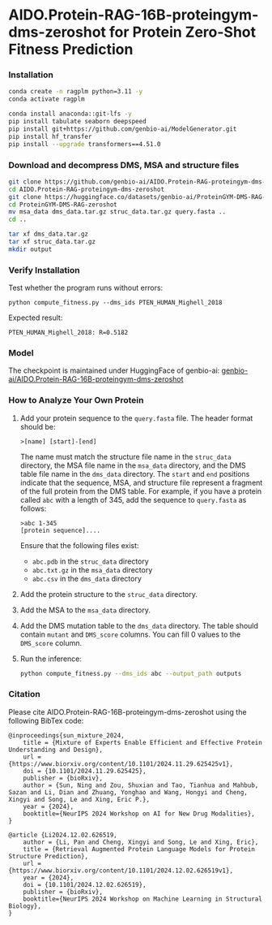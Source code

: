 # AIDO.Protein-RAG-16B-proteingym-dms-zeroshot for Protein Zero-Shot Fitness Prediction

### Installation

```bash
conda create -n ragplm python=3.11 -y
conda activate ragplm

conda install anaconda::git-lfs -y
pip install tabulate seaborn deepspeed
pip install git+https://github.com/genbio-ai/ModelGenerator.git
pip install hf_transfer
pip install --upgrade transformers==4.51.0
```

### Download and decompress DMS, MSA and structure files

```bash
git clone https://github.com/genbio-ai/AIDO.Protein-RAG-proteingym-dms-zeroshot.git
cd AIDO.Protein-RAG-proteingym-dms-zeroshot
git clone https://huggingface.co/datasets/genbio-ai/ProteinGYM-DMS-RAG-zeroshot
cd ProteinGYM-DMS-RAG-zeroshot
mv msa_data dms_data.tar.gz struc_data.tar.gz query.fasta ..
cd ..

tar xf dms_data.tar.gz
tar xf struc_data.tar.gz
mkdir output
```

### Verify Installation

Test whether the program runs without errors:

```shell
python compute_fitness.py --dms_ids PTEN_HUMAN_Mighell_2018
```

Expected result:

```shell
PTEN_HUMAN_Mighell_2018: R=0.5182
```

### Model

The checkpoint is maintained under HuggingFace of genbio-ai: [genbio-ai/AIDO.Protein-RAG-16B-proteingym-dms-zeroshot](https://huggingface.co/genbio-ai/AIDO.Protein-RAG-16B-proteingym-dms-zeroshot)

### How to Analyze Your Own Protein

1. Add your protein sequence to the `query.fasta` file. The header format should be:

   ```
   >[name] [start]-[end]
   ```

   The name must match the structure file name in the `struc_data` directory, the MSA file name in the `msa_data` directory, and the DMS table file name in the `dms_data` directory. The `start` and `end` positions indicate that the sequence, MSA, and structure file represent a fragment of the full protein from the DMS table. For example, if you have a protein called `abc` with a length of 345, add the sequence to `query.fasta` as follows:

   ```
   >abc 1-345
   [protein sequence]....
   ```

   Ensure that the following files exist:

   - `abc.pdb` in the `struc_data` directory
   - `abc.txt.gz` in the `msa_data` directory
   - `abc.csv` in the `dms_data` directory

2. Add the protein structure to the `struc_data` directory.

3. Add the MSA to the `msa_data` directory.

4. Add the DMS mutation table to the `dms_data` directory. The table should contain `mutant` and `DMS_score` columns. You can fill 0 values to the `DMS_score` column.

5. Run the inference:

   ```bash
   python compute_fitness.py --dms_ids abc --output_path outputs
   ```

### Citation

Please cite AIDO.Protein-RAG-16B-proteingym-dms-zeroshot using the following BibTex code:

```
@inproceedings{sun_mixture_2024,
    title = {Mixture of Experts Enable Efficient and Effective Protein Understanding and Design},
    url = {https://www.biorxiv.org/content/10.1101/2024.11.29.625425v1},
    doi = {10.1101/2024.11.29.625425},
    publisher = {bioRxiv},
    author = {Sun, Ning and Zou, Shuxian and Tao, Tianhua and Mahbub, Sazan and Li, Dian and Zhuang, Yonghao and Wang, Hongyi and Cheng, Xingyi and Song, Le and Xing, Eric P.},
    year = {2024},
    booktitle={NeurIPS 2024 Workshop on AI for New Drug Modalities},
}

@article {Li2024.12.02.626519,
    author = {Li, Pan and Cheng, Xingyi and Song, Le and Xing, Eric},
    title = {Retrieval Augmented Protein Language Models for Protein Structure Prediction},
    url = {https://www.biorxiv.org/content/10.1101/2024.12.02.626519v1},
    year = {2024},
    doi = {10.1101/2024.12.02.626519},
    publisher = {bioRxiv},
    booktitle={NeurIPS 2024 Workshop on Machine Learning in Structural Biology},
}
```

